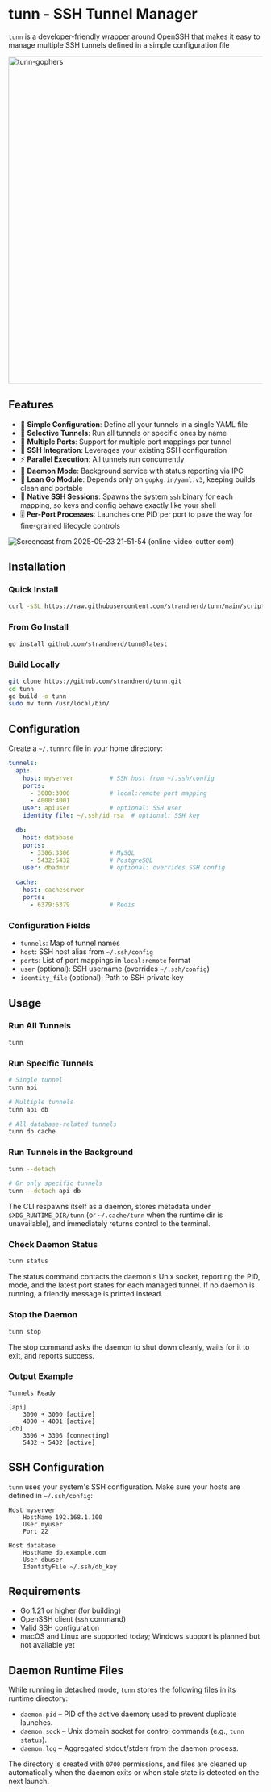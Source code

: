 # tunn - SSH Tunnel Manager

`tunn` is a developer-friendly wrapper around OpenSSH that makes it easy to manage multiple SSH tunnels defined in a simple configuration file

<img width="1536" height="649" alt="tunn-gophers" src="https://github.com/user-attachments/assets/9b88aa87-721b-4577-b0c1-2cf61af4d160" />

## Features

- 🚀 **Simple Configuration**: Define all your tunnels in a single YAML file
- 🔧 **Selective Tunnels**: Run all tunnels or specific ones by name
- 🔌 **Multiple Ports**: Support for multiple port mappings per tunnel
- 🔐 **SSH Integration**: Leverages your existing SSH configuration
- ⚡ **Parallel Execution**: All tunnels run concurrently
- 🧩 **Daemon Mode**: Background service with status reporting via IPC
- 🧼 **Lean Go Module**: Depends only on `gopkg.in/yaml.v3`, keeping builds clean and portable
- 🔧 **Native SSH Sessions**: Spawns the system `ssh` binary for each mapping, so keys and config behave exactly like your shell
- 🎚️ **Per-Port Processes**: Launches one PID per port to pave the way for fine-grained lifecycle controls



![Screencast from 2025-09-23 21-51-54 (online-video-cutter com)](https://github.com/user-attachments/assets/060db143-b885-4c17-9ef9-4075b80a9267)




## Installation

### Quick Install

```bash
curl -sSL https://raw.githubusercontent.com/strandnerd/tunn/main/scripts/install.sh | sudo sh
```

### From Go Install

```bash
go install github.com/strandnerd/tunn@latest
```

### Build Locally

```bash
git clone https://github.com/strandnerd/tunn.git
cd tunn
go build -o tunn
sudo mv tunn /usr/local/bin/
```

## Configuration

Create a `~/.tunnrc` file in your home directory:

```yaml
tunnels:
  api:
    host: myserver          # SSH host from ~/.ssh/config
    ports:
      - 3000:3000           # local:remote port mapping
      - 4000:4001
    user: apiuser           # optional: SSH user
    identity_file: ~/.ssh/id_rsa  # optional: SSH key

  db:
    host: database
    ports:
      - 3306:3306           # MySQL
      - 5432:5432           # PostgreSQL
    user: dbadmin           # optional: overrides SSH config

  cache:
    host: cacheserver
    ports:
      - 6379:6379           # Redis
```

### Configuration Fields

- `tunnels`: Map of tunnel names
- `host`: SSH host alias from `~/.ssh/config`
- `ports`: List of port mappings in `local:remote` format
- `user` (optional): SSH username (overrides `~/.ssh/config`)
- `identity_file` (optional): Path to SSH private key

## Usage

### Run All Tunnels

```bash
tunn
```

### Run Specific Tunnels

```bash
# Single tunnel
tunn api

# Multiple tunnels
tunn api db

# All database-related tunnels
tunn db cache
```

### Run Tunnels in the Background

```bash
tunn --detach

# Or only specific tunnels
tunn --detach api db
```

The CLI respawns itself as a daemon, stores metadata under `$XDG_RUNTIME_DIR/tunn` (or `~/.cache/tunn` when the runtime dir is unavailable), and immediately returns control to the terminal.

### Check Daemon Status

```bash
tunn status
```

The status command contacts the daemon's Unix socket, reporting the PID, mode, and the latest port states for each managed tunnel. If no daemon is running, a friendly message is printed instead.

### Stop the Daemon

```bash
tunn stop
```

The stop command asks the daemon to shut down cleanly, waits for it to exit, and reports success.

### Output Example

```
Tunnels Ready

[api]
    3000 ➜ 3000 [active]
    4000 ➜ 4001 [active]
[db]
    3306 ➜ 3306 [connecting]
    5432 ➜ 5432 [active]
```

## SSH Configuration

`tunn` uses your system's SSH configuration. Make sure your hosts are defined in `~/.ssh/config`:

```ssh
Host myserver
    HostName 192.168.1.100
    User myuser
    Port 22

Host database
    HostName db.example.com
    User dbuser
    IdentityFile ~/.ssh/db_key
```

## Requirements

- Go 1.21 or higher (for building)
- OpenSSH client (`ssh` command)
- Valid SSH configuration
- macOS and Linux are supported today; Windows support is planned but not available yet

## Daemon Runtime Files

While running in detached mode, `tunn` stores the following files in its runtime directory:

- `daemon.pid` – PID of the active daemon; used to prevent duplicate launches.
- `daemon.sock` – Unix domain socket for control commands (e.g., `tunn status`).
- `daemon.log` – Aggregated stdout/stderr from the daemon process.

The directory is created with `0700` permissions, and files are cleaned up automatically when the daemon exits or when stale state is detected on the next launch.

